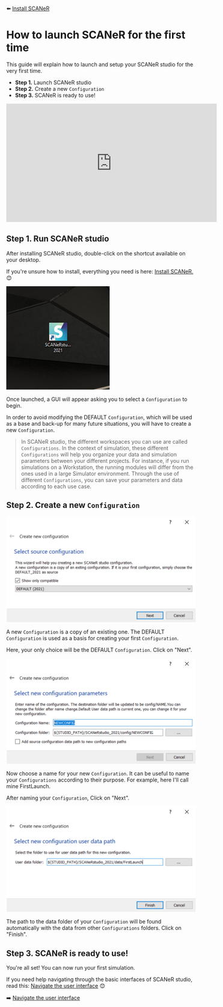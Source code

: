 :arrow_left: [Install SCANeR](../HT_Install_SCANeR_studio/HT_Install_SCANeR_studio.md)

# How to launch SCANeR for the first time

This guide will explain how to launch and setup your SCANeR studio for the very first time.

* **Step 1.** Launch SCANeR studio
* **Step 2.** Create a new `Configuration`
* **Step 3.** SCANeR is ready to use!

<iframe width="560" height="315" src="https://www.youtube.com/embed/pnq0vsR74Xw?start=48" title="YouTube video player" frameborder="0" allow="accelerometer; autoplay; clipboard-write; encrypted-media; gyroscope; picture-in-picture" allowfullscreen></iframe>

## Step 1. Run SCANeR studio

After installing SCANeR studio, double-click on the shortcut available on your desktop.

If you're unsure how to install, everything you need is here: [Install SCANeR.](../HT_Install_SCANeR_studio/HT_Install_SCANeR_studio.md) 😊

![IconDesktop](./assets/IconDesktop.PNG)

Once launched, a GUI will appear asking you to select a `Configuration` to begin.

In order to avoid modifying the DEFAULT `Configuration`, which will be used as a base and back-up for many future situations, you will have to create a new `Configuration`.

> In SCANeR studio, the different workspaces you can use are called `Configurations`. In the context of simulation, these different `Configurations` will help you organize your data and simulation parameters between your different projects. For instance, if you run simulations on a Workstation, the running modules will differ from the ones used in a large Simulator environment. Through the use of different `Configurations`, you can save your parameters and data according to each use case.

## Step 2. Create a new `Configuration`

![CreateNewConfig](./assets/CreateNewConfig.PNG)

A new `Configuration` is a copy of an existing one. The DEFAULT `Configuration` is used as a basis for creating your first `Configuration`.

Here, your only choice will be the DEFAULT `Configuration`. Click on "Next".

![NameConfig](./assets/NameConfig.PNG)

Now choose a name for your new `Configuration`. It can be useful to name your `Configurations` according to their purpose. For example, here I'll call mine FirstLaunch.

After naming your `Configuration`, Click on "Next".

![DataPath](./assets/DataPath.PNG)

The path to the data folder of your `Configuration` will be found automatically with the data from other `Configurations` folders. Click on "Finish".

## Step 3. SCANeR is ready to use!

You're all set! You can now run your first simulation.

If you need help navigating through the basic interfaces of SCANeR studio, read this: [Navigate the user interface](../HT_Navigate/HT_Navigate.md) 😊

:arrow_right: [Navigate the user interface](../HT_Navigate/HT_Navigate.md)
